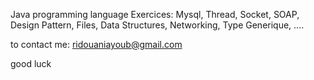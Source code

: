 Java programming language Exercices: Mysql, Thread, Socket, SOAP, Design Pattern, Files, Data Structures, Networking, Type Generique, ....

to contact me: ridouaniayoub@gmail.com

good luck
